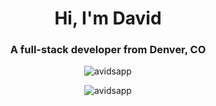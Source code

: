 <h1 align="center">Hi, I'm David</h1>
<h3 align="center">A full-stack developer from Denver, CO</h3>

<p align="center">
  <img src="https://komarev.com/ghpvc/?username=avidsapp&label=Profile%20views&color=0e75b6&style=flat" alt="avidsapp" />
</p>

<p align="center">
  <img src="https://github-readme-stats.vercel.app/api/top-langs?username=avidsapp&show_icons=true&locale=en&layout=compact" alt="avidsapp" />
</p>
